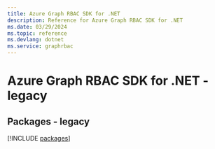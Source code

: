 ```yaml
---
title: Azure Graph RBAC SDK for .NET
description: Reference for Azure Graph RBAC SDK for .NET
ms.date: 03/29/2024
ms.topic: reference
ms.devlang: dotnet
ms.service: graphrbac
---
```

# Azure Graph RBAC SDK for .NET - legacy
## Packages - legacy
[!INCLUDE [packages](graph-rbac-index.md)]